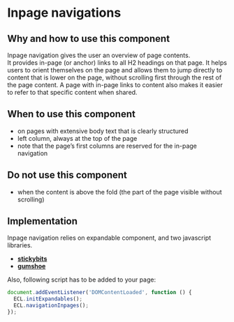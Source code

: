 # Inpage navigations

## Why and how to use this component

Inpage navigation gives the user an overview of page contents.  
It provides in-page (or anchor) links to all H2 headings on that page. It helps users to orient themselves on the page and allows them to jump directly to content that is lower on the page, without scrolling first through the rest of the page content. A page with in-page links to content also makes it easier to refer to that specific content when shared.

## When to use this component

- on pages with extensive body text that is clearly structured
- left column, always at the top of the page
- note that the page’s first columns are reserved for the in-page navigation

## Do not use this component

- when the content is above the fold (the part of the page visible without scrolling)

## Implementation

Inpage navigation relies on expandable component, and two javascript libraries.  

- [**stickybits**](https://github.com/dollarshaveclub/stickybits)
- [**gumshoe**](https://github.com/cferdinandi/gumshoe/)

Also, following script has to be added to your page:

```js
document.addEventListener('DOMContentLoaded', function () {
  ECL.initExpandables();
  ECL.navigationInpages();
});
```
